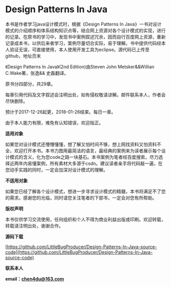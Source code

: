 # Design Patterns In Java

本书是作者学习java设计模式时，根据《Design Patterns In Java》一书对设计模式的介绍顺序和体系结构知识点等，结合网上资源对各个设计模式的实现，进行的记录。在原书的学习中，发现书中案例叙述冗余，因而自行百度网上资源，重新记录成本书，以供后来者学习，案例尽量切合实际，易于理解。书中提供代码经本人验证无误，可直接使用，本人使用开发工具为eclipse。源代码已上传至github，地址页末

《Design Patterns In Java》\(2nd Edition\)由Steven John Metsker&&Willian C.Wake著，张逸&& 史磊翻译。

原书分四部分，共29章。

每章引用代码及文字叙述会注明出处，如有侵权敬请谅解。邮件联系本人，作者会尽快删除。

预计于2017-12-26起更，2018-01-26结束。每日一章。

由于本人能力有限，难免有认知错误，欢迎指正。

**适用对象**

如果您对设计模式还懵懵懂懂，想了解又怕时间不够，想上网找资料又怕资料不全，欢迎打开本书。本书力图用最简洁的语言，最经典的案例来为读者展示每个设计模式的含义，化为您code之路一块基石。本书案例为笔者经百度搜索，尽力选择近两年内易懂案例，所有素材大多源于csdn。建议读者亲手将代码敲一遍，在您动手实践的同时，一定会加深对设计模式的理解。

**不适用对象**

如果您已经了解各个设计模式，想进一步寻求设计模式的精髓，本书将满足不了您的需求。感谢您的光临，同时请您关注笔者的下部书，一定会对您有所帮助。

**版权声明**

本书仅供学习交流使用，任何组织和个人不得为商业利益出版或印刷。欢迎转载，转载请注明出处，谢谢合作。

**源码下载**

[https://github.com/LittleBugProducer/Design-Patterns-In-Java-source-code](https://github.com/LittleBugProducer/Design-Patterns-In-Java-source-code)

**联系本人**

**email：chen4du@163.com**

